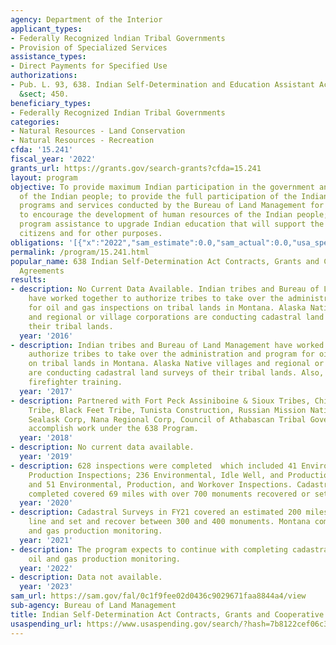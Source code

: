 ```yaml
---
agency: Department of the Interior
applicant_types:
- Federally Recognized lndian Tribal Governments
- Provision of Specialized Services
assistance_types:
- Direct Payments for Specified Use
authorizations:
- Pub. L. 93, 638. Indian Self-Determination and Education Assistant Act 25 U.S.C.
  &sect; 450.
beneficiary_types:
- Federally Recognized Indian Tribal Governments
categories:
- Natural Resources - Land Conservation
- Natural Resources - Recreation
cfda: '15.241'
fiscal_year: '2022'
grants_url: https://grants.gov/search-grants?cfda=15.241
layout: program
objective: To provide maximum Indian participation in the government and education
  of the Indian people; to provide the full participation of the Indian tribes in
  programs and services conducted by the Bureau of Land Management for Indians and
  to encourage the development of human resources of the Indian people; and to establish
  program assistance to upgrade Indian education that will support the right of Indian
  citizens and for other purposes.
obligations: '[{"x":"2022","sam_estimate":0.0,"sam_actual":0.0,"usa_spending_actual":472886.66},{"x":"2023","sam_estimate":2000000.0,"sam_actual":1266675.0,"usa_spending_actual":1267082.92},{"x":"2024","sam_estimate":1600000.0,"sam_actual":0.0,"usa_spending_actual":1349412.8}]'
permalink: /program/15.241.html
popular_name: 638 Indian Self-Determination Act Contracts, Grants and Cooperative
  Agreements
results:
- description: No Current Data Available. Indian tribes and Bureau of Land Management
    have worked together to authorize tribes to take over the administration and program
    for oil and gas inspections on tribal lands in Montana. Alaska Native villages
    and regional or village corporations are conducting cadastral land surveys of
    their tribal lands.
  year: '2016'
- description: Indian tribes and Bureau of Land Management have worked together to
    authorize tribes to take over the administration and program for oil and gas inspections
    on tribal lands in Montana. Alaska Native villages and regional or village corporations
    are conducting cadastral land surveys of their tribal lands. Also, annual emergency
    firefighter training.
  year: '2017'
- description: Partnered with Fort Peck Assiniboine & Sioux Tribes, Chippewa Cree
    Tribe, Black Feet Tribe, Tunista Construction, Russian Mission Native  Corporation,
    Sealask Corp, Nana Regional Corp, Council of Athabascan Tribal Governments to
    accomplish work under the 638 Program.
  year: '2018'
- description: No current data available.
  year: '2019'
- description: 628 inspections were completed  which included 41 Environmental and
    Production Inspections; 236 Environmental, Idle Well, and Production Inspections;
    and 51 Environmental, Production, and Workover Inspections. Cadastral Surveys
    completed covered 69 miles with over 700 monuments recovered or set.
  year: '2020'
- description: Cadastral Surveys in FY21 covered an estimated 200 miles of surveyed
    line and set and recover between 300 and 400 monuments. Montana completed oil
    and gas production monitoring.
  year: '2021'
- description: The program expects to continue with completing cadastral surveys and
    oil and gas production monitoring.
  year: '2022'
- description: Data not available.
  year: '2023'
sam_url: https://sam.gov/fal/0c1f9fee02d0436c9029671faa8844a4/view
sub-agency: Bureau of Land Management
title: Indian Self-Determination Act Contracts, Grants and Cooperative Agreements
usaspending_url: https://www.usaspending.gov/search/?hash=7b8122cef06c35036f7752c220929d75
---
```

